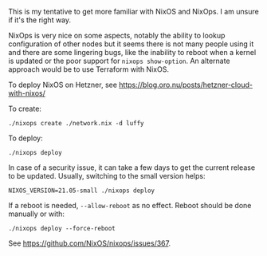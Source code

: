 This is my tentative to get more familiar with NixOS and NixOps. I am
unsure if it's the right way.

NixOps is very nice on some aspects, notably the ability to lookup
configuration of other nodes but it seems there is not many people
using it and there are some lingering bugs, like the inability to
reboot when a kernel is updated or the poor support for `nixops
show-option`. An alternate approach would be to use Terraform with
NixOS.

To deploy NixOS on Hetzner, see https://blog.oro.nu/posts/hetzner-cloud-with-nixos/

To create:

    ./nixops create ./network.nix -d luffy

To deploy:

    ./nixops deploy

In case of a security issue, it can take a few days to get the current
release to be updated. Usually, switching to the small version helps:

    NIXOS_VERSION=21.05-small ./nixops deploy

If a reboot is needed, `--allow-reboot` as no effect. Reboot should be
done manually or with:

    ./nixops deploy --force-reboot

See https://github.com/NixOS/nixops/issues/367.
